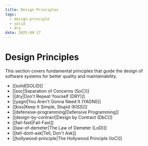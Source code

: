 ```yaml
---
title: Design Principles
tags:
  - design-principle
  - solid
  - dry
date: 2025-09-17
---
```


# Design Principles

This section covers fundamental principles that guide the design of software systems for better quality and maintainability.

- [[solid|SOLID]]
- [[soc|Separation of Concerns (SoC)]]
- [[dry|Don't Repeat Yourself (DRY)]]
- [[yagni|You Aren't Gonna Need It (YAGNI)]]
- [[kiss|Keep It Simple, Stupid (KISS)]]
- [[defensive-programming|Defensive Programming]]
- [[design-by-contract|Design by Contract (DbC)]]
- [[fail-fast|Fail-Fast]]
- [[law-of-demeter|The Law of Demeter (LoD)]]
- [[tell-dont-ask|Tell, Don't Ask]]
- [[hollywood-principle|The Hollywood Principle (IoC)]]